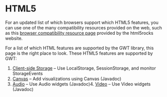 HTML5
===

For an updated list of which browsers support which HTML5 features, you can use one of the many compatibility resources provided on the web, such as this [browser compatibility resource page](http://www.html5rocks.com/resources.html) provided by the html5rocks website. <p>

For a list of which HTML features are supported by the GWT library, this page is the right place to look. These  HTML5 features are supported by GWT:

1.  [Client-side Storage](DevGuideHtml5Storage.html) &ndash; Use LocalStorage, SessionStorage, and monitor StorageEvents
2.  [Canvas](/javadoc/latest/index.html?com/google/gwt/canvas/dom/client/package-summary.html) &ndash; Add visualizations using Canvas (Javadoc)
3.  [Audio](/javadoc/latest/com/google/gwt/media/client/Audio.html) &ndash; Use Audio widgets (Javadoc)4.  [Video](/javadoc/latest/com/google/gwt/media/client/Video.html) &ndash; Use Video widgets (Javadoc)
